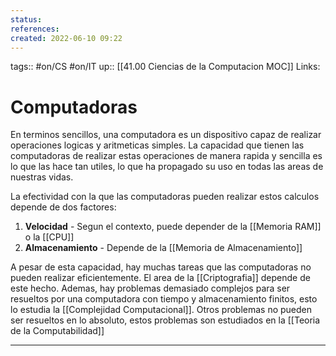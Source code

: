 ```yaml
---
status:
references:
created: 2022-06-10 09:22
---
```

tags:: #on/CS #on/IT 
up:: [[41.00 Ciencias de la Computacion MOC]]
Links: 
# Computadoras
En terminos sencillos, una computadora es un dispositivo capaz de realizar operaciones logicas y aritmeticas simples. La capacidad que tienen las computadoras de realizar estas operaciones de manera rapida y sencilla es lo que las hace tan utiles, lo que ha propagado su uso en todas las areas de nuestras vidas.

La efectividad con la que las computadoras pueden realizar estos calculos depende de dos factores:

1. **Velocidad** - Segun el contexto, puede depender de la [[Memoria RAM]] o la [[CPU]]
2. **Almacenamiento** - Depende de la [[Memoria de Almacenamiento]]

A pesar de esta capacidad, hay muchas tareas que las computadoras no pueden realizar eficientemente. El area de la [[Criptografia]] depende de este hecho. Ademas, hay problemas demasiado complejos para ser resueltos por una computadora con tiempo y almacenamiento finitos, esto lo estudia la [[Complejidad Computacional]]. Otros problemas no pueden ser resueltos en lo absoluto, estos problemas son estudiados en la [[Teoria de la Computabilidad]]
___
